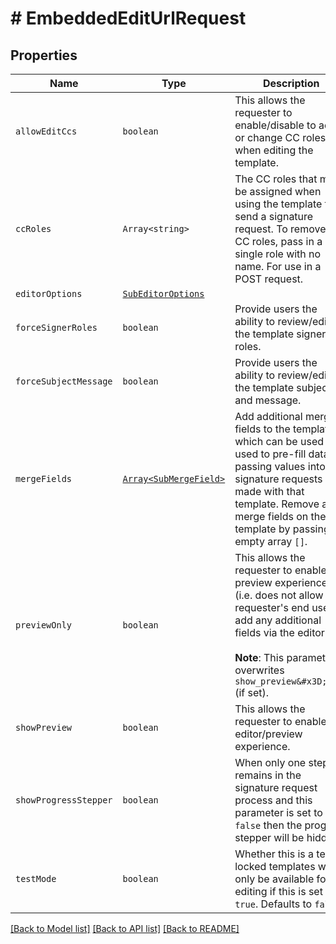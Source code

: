 # # EmbeddedEditUrlRequest



## Properties

Name | Type | Description | Notes
------------ | ------------- | ------------- | -------------
| `allowEditCcs` | ```boolean``` |  This allows the requester to enable/disable to add or change CC roles when editing the template.  |  [default to false] |
| `ccRoles` | ```Array<string>``` |  The CC roles that must be assigned when using the template to send a signature request. To remove all CC roles, pass in a single role with no name. For use in a POST request.  |  |
| `editorOptions` | [```SubEditorOptions```](SubEditorOptions.md) |    |  |
| `forceSignerRoles` | ```boolean``` |  Provide users the ability to review/edit the template signer roles.  |  [default to false] |
| `forceSubjectMessage` | ```boolean``` |  Provide users the ability to review/edit the template subject and message.  |  [default to false] |
| `mergeFields` | [```Array<SubMergeField>```](SubMergeField.md) |  Add additional merge fields to the template, which can be used used to pre-fill data by passing values into signature requests made with that template.      Remove all merge fields on the template by passing an empty array `[]`.  |  |
| `previewOnly` | ```boolean``` |  This allows the requester to enable the preview experience (i.e. does not allow the requester&#39;s end user to add any additional fields via the editor).<br><br>**Note**: This parameter overwrites `show_preview&#x3D;true` (if set).  |  [default to false] |
| `showPreview` | ```boolean``` |  This allows the requester to enable the editor/preview experience.  |  [default to false] |
| `showProgressStepper` | ```boolean``` |  When only one step remains in the signature request process and this parameter is set to `false` then the progress stepper will be hidden.  |  [default to true] |
| `testMode` | ```boolean``` |  Whether this is a test, locked templates will only be available for editing if this is set to `true`. Defaults to `false`.  |  [default to false] |

[[Back to Model list]](../../README.md#models) [[Back to API list]](../../README.md#endpoints) [[Back to README]](../../README.md)
